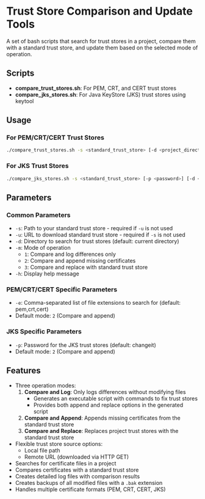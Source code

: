 # Trust Store Comparison and Update Tools

A set of bash scripts that search for trust stores in a project, compare them with a standard trust store, and update them based on the selected mode of operation.

## Scripts

- **compare_trust_stores.sh**: For PEM, CRT, and CERT trust stores
- **compare_jks_stores.sh**: For Java KeyStore (JKS) trust stores using keytool

## Usage

### For PEM/CRT/CERT Trust Stores

```bash
./compare_trust_stores.sh -s <standard_trust_store> [-d <project_directory>] [-e <extensions>] [-m <mode>] [-u <url>]
```

### For JKS Trust Stores

```bash
./compare_jks_stores.sh -s <standard_trust_store> [-p <password>] [-d <project_directory>] [-m <mode>] [-u <url>]
```

## Parameters

### Common Parameters

- `-s`: Path to your standard trust store - required if `-u` is not used
- `-u`: URL to download standard trust store - required if `-s` is not used
- `-d`: Directory to search for trust stores (default: current directory)
- `-m`: Mode of operation
  - `1`: Compare and log differences only
  - `2`: Compare and append missing certificates
  - `3`: Compare and replace with standard trust store
- `-h`: Display help message

### PEM/CRT/CERT Specific Parameters

- `-e`: Comma-separated list of file extensions to search for (default: pem,crt,cert)
- Default mode: `2` (Compare and append)

### JKS Specific Parameters

- `-p`: Password for the JKS trust stores (default: changeit)
- Default mode: `2` (Compare and append)

## Features

- Three operation modes:
  1. **Compare and Log**: Only logs differences without modifying files
     - Generates an executable script with commands to fix trust stores
     - Provides both append and replace options in the generated script
  2. **Compare and Append**: Appends missing certificates from the standard trust store
  3. **Compare and Replace**: Replaces project trust stores with the standard trust store
- Flexible trust store source options:
  - Local file path
  - Remote URL (downloaded via HTTP GET)
- Searches for certificate files in a project
- Compares certificates with a standard trust store
- Creates detailed log files with comparison results
- Creates backups of all modified files with a `.bak` extension
- Handles multiple certificate formats (PEM, CRT, CERT, JKS) 